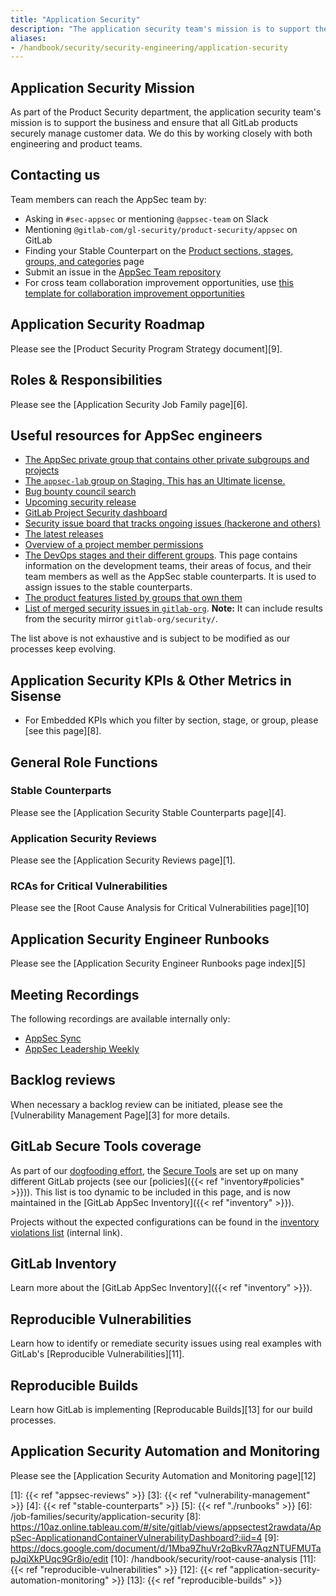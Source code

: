 ```yaml
---
title: "Application Security"
description: "The application security team's mission is to support the business and ensure that all GitLab products securely manage customer data."
aliases:
- /handbook/security/security-engineering/application-security
---
```

<!-- markdownlint-disable MD052 -->

## Application Security Mission

As part of the Product Security department, the application security team's mission is to support the business and ensure that all GitLab products securely manage customer data. We do this by working closely with both engineering and product teams.

## Contacting us

Team members can reach the AppSec team by:

- Asking in `#sec-appsec` or mentioning `@appsec-team` on Slack
- Mentioning `@gitlab-com/gl-security/product-security/appsec` on GitLab
- Finding your Stable Counterpart on the [Product sections, stages, groups, and categories](/handbook/product/categories/) page
- Submit an issue in the [AppSec Team repository](https://gitlab.com/gitlab-com/gl-security/product-security/appsec/appsec-team/-/issues)
- For cross team collaboration improvement opportunities, use [this template for collaboration improvement opportunities](https://gitlab.com/gitlab-com/gl-security/product-security/appsec/appsec-team/-/issues/new?issuable_template=cross-team-collaboration-improvement)

## Application Security Roadmap

Please see the [Product Security Program Strategy document][9].

## Roles & Responsibilities

Please see the [Application Security Job Family page][6].

## Useful resources for AppSec engineers

- [The AppSec private group that contains other private subgroups and projects](https://gitlab.com/gitlab-com/gl-security/product-security/appsec)
- [The `appsec-lab` group on Staging. This has an Ultimate license.](https://staging.gitlab.com/appsec-lab)
- [Bug bounty council search](https://gitlab.com/gitlab-com/gl-security/engineering/-/issues?label_name%5B%5D=Bug+Bounty+Council)
- [Upcoming security release](https://gitlab.com/gitlab-org/gitlab/-/issues?sort=created_date&state=opened&label_name%5B%5D=upcoming+security+release)
- [GitLab Project Security dashboard](https://gitlab.com/gitlab-org/gitlab/-/security/dashboard/?project_id=278964&scope=dismissed&page=1&days=90)
- [Security issue board that tracks ongoing issues (hackerone and others)](https://gitlab.com/groups/gitlab-org/-/boards/1216545?label_name[]=security)
- [The latest releases](https://gitlab.com/gitlab-org/gitlab/-/tags)
- [Overview of a project member permissions](https://gitlab.com/help/user/permissions)
- [The DevOps stages and their different groups](/handbook/product/categories/). This page contains information on the development teams, their areas of focus, and their team members as well as the AppSec stable counterparts. It is used to assign issues to the stable counterparts.
- [The product features listed by groups that own them](/handbook/product/categories/features/)
- [List of merged security issues in `gitlab-org`](https://gitlab.com/groups/gitlab-org/-/merge_requests?scope=all&state=merged&label_name[]=security&milestone_title=%23upcoming). **Note:** It can include results from the security mirror `gitlab-org/security/`.

The list above is not exhaustive and is subject to be modified as our processes keep evolving.

## Application Security KPIs & Other Metrics in Sisense

- For Embedded KPIs which you filter by section, stage, or group, please [see this page][8].

## General Role Functions

### Stable Counterparts

Please see the [Application Security Stable Counterparts page][4].

### Application Security Reviews

Please see the [Application Security Reviews page][1].

### RCAs for Critical Vulnerabilities

Please see the [Root Cause Analysis for Critical Vulnerabilities page][10]

## Application Security Engineer Runbooks

Please see the [Application Security Engineer Runbooks page index][5]

## Meeting Recordings

The following recordings are available internally only:

- [AppSec Sync](https://drive.google.com/drive/folders/1sxnBhPNDofWg5JmKqrhEl5y4_aWldTbt)
- [AppSec Leadership Weekly](https://drive.google.com/drive/folders/1jyNYP2AOqoOPqr4qGMuh7PGha_j-7brb)

## Backlog reviews

When necessary a backlog review can be initiated, please see the [Vulnerability Management Page][3] for more details.

## GitLab Secure Tools coverage

As part of our [dogfooding effort](/handbook/product/product-processes/#dogfood-everything),
the [Secure Tools](https://docs.gitlab.com/ee/user/application_security/) are set up on many different GitLab projects (see our [policies]({{< ref "inventory#policies" >}})).
This list is too dynamic to be included in this page, and is now maintained in the [GitLab AppSec Inventory]({{< ref "inventory" >}}).

Projects without the expected configurations can be found in the [inventory violations list](https://gitlab.com/gitlab-com/gl-security/product-security/inventory/-/issues) (internal link).

## GitLab Inventory

Learn more about the [GitLab AppSec Inventory]({{< ref "inventory" >}}).

## Reproducible Vulnerabilities

Learn how to identify or remediate security issues using real examples with GitLab's [Reproducible Vulnerabilities][11].

## Reproducible Builds

Learn how GitLab is implementing [Reproducable Builds][13] for our build processes.

## Application Security Automation and Monitoring

Please see the [Application Security Automation and Monitoring page][12]

[1]: {{< ref "appsec-reviews" >}}
[3]: {{< ref "vulnerability-management" >}}
[4]: {{< ref "stable-counterparts" >}}
[5]: {{< ref "./runbooks" >}}
[6]: /job-families/security/application-security
[8]: https://10az.online.tableau.com/#/site/gitlab/views/appsectest2rawdata/AppSec-ApplicationandContainerVulnerabilityDashboard?:iid=4
[9]: https://docs.google.com/document/d/1Mba9ZhuVr2qBkvR7AqzNTUFMUTapJqiXkPUqc9Gr8io/edit
[10]: /handbook/security/root-cause-analysis
[11]: {{< ref "reproducible-vulnerabilities" >}}
[12]: {{< ref "application-security-automation-monitoring" >}}
[13]: {{< ref "reproducible-builds" >}}
